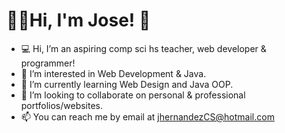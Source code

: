 🧑‍💻Hi, I'm Jose! 👋
===================
- 💻 Hi, I’m an aspiring comp sci hs teacher, web developer & programmer!
- 👀 I’m interested in Web Development & Java.
- 🌱 I’m currently learning Web Design and Java OOP.
- 💞️ I’m looking to collaborate on personal & professional portfolios/websites.
- 📫 You can reach me by email at jhernandezCS@hotmail.com

<!---
kingjoseph360/kingjoseph360 is a ✨ special ✨ repository because its `README.md` (this file) appears on your GitHub profile.
You can click the Preview link to take a look at your changes.
--->
